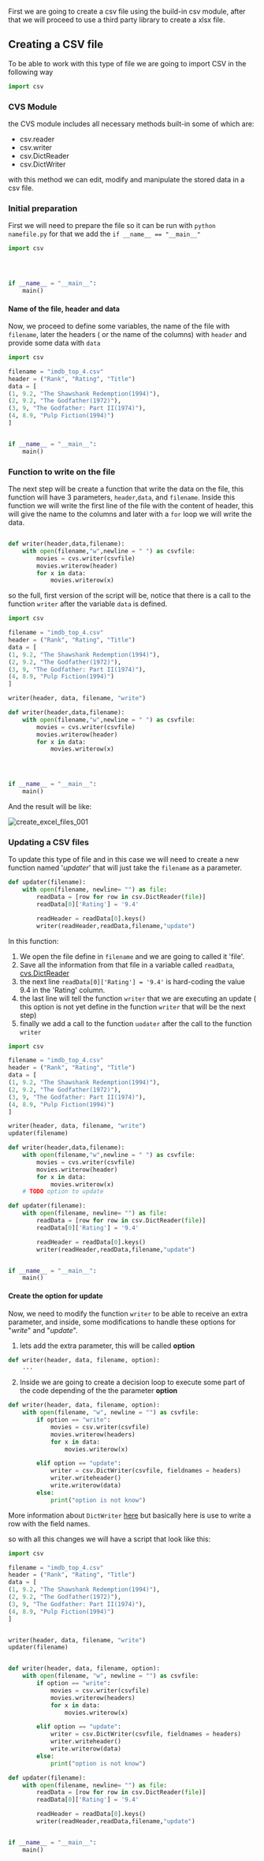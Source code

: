First we are going to create a csv file using the build-in csv module, after that we will proceed to use a third party library to create a xlsx file.

## Creating a CSV file

To be able to work with this type of file we are going to import CSV in the following way

```python
import csv
```

### CVS Module

the CVS module includes all necessary methods built-in some of which are:

* csv.reader  
* csv.writer  
* csv.DictReader  
* csv.DictWriter  

with this method we can edit, modify and manipulate the stored data in a csv file.

### Initial preparation 

First we will need to prepare the file so it can be run with `python namefile.py` for that we  add the `if __name__ == "__main__"`

```python
import csv




if __name__ = "__main__":
	main()
```

#### Name of the file, header and data

Now, we proceed to define some variables, the name of the file with `filename`, later the headers ( or the name of the columns) with `header` and provide some data with `data`

```python
import csv

filename = "imdb_top_4.csv"
header = ("Rank", "Rating", "Title")
data = [
(1, 9.2, "The Shawshank Redemption(1994)"),
(2, 9.2, "The Godfather(1972)"),
(3, 9, "The Godfather: Part II(1974)"),
(4, 8.9, "Pulp Fiction(1994)")
]


if __name__ = "__main__":
	main()

```

### Function to write on the file

The next step will be create a function that write the data on the file,
this function will have 3 parameters, `header`,`data`, and `filename`.
Inside this function we will write the first line of the file with the content of header, this will give the name to the columns and later with a `for` loop we will write the data.


```python

def writer(header,data,filename):
	with open(filename,"w",newline = " ") as csvfile:
		movies = cvs.writer(csvfile)
		movies.writerow(header)
		for x in data:
			movies.writerow(x)
```

so the full, first version of the script will be, notice that there is a call to the function `writer` after the variable `data` is defined.

```python
import csv

filename = "imdb_top_4.csv"
header = ("Rank", "Rating", "Title")
data = [
(1, 9.2, "The Shawshank Redemption(1994)"),
(2, 9.2, "The Godfather(1972)"),
(3, 9, "The Godfather: Part II(1974)"),
(4, 8.9, "Pulp Fiction(1994)")
]

writer(header, data, filename, "write")

def writer(header,data,filename):
	with open(filename,"w",newline = " ") as csvfile:
		movies = cvs.writer(csvfile)
		movies.writerow(header)
		for x in data:
			movies.writerow(x)




if __name__ = "__main__":
	main()

```

And the result will be like:

![create_excel_files_001](../images/create_excel_files_001.png)

### Updating a CSV files

To update this type of file and in this case we will need to create a new function named '*updater*' that will just take the `filename` as a parameter.


```python
def updater(filename):
	with open(filename, newline= "") as file:
		readData = [row for row in csv.DictReader(file)]
		readData[0]['Rating'] = '9.4'

		readHeader = readData[0].keys()
		writer(readHeader,readData,filename,"update")
```

In this function:

1. We open the file define in `filename` and we are going to called it 'file'.
2. Save all the information from that file in a variable called `readData`,  [cvs.DictReader](https://docs.python.org/3/library/csv.html#csv.DictReader)
3. the next line `readData[0]['Rating'] = '9.4'` is hard-coding the value 9.4 in the 'Rating' column.
4. the last line will tell the function `writer` that we are executing an update ( this option is not yet define in the function `writer` that will be the next step)
5. finally we add a call to the function `uodater` after the call to the function `writer`

```python
import csv

filename = "imdb_top_4.csv"
header = ("Rank", "Rating", "Title")
data = [
(1, 9.2, "The Shawshank Redemption(1994)"),
(2, 9.2, "The Godfather(1972)"),
(3, 9, "The Godfather: Part II(1974)"),
(4, 8.9, "Pulp Fiction(1994)")
]

writer(header, data, filename, "write")
updater(filename)

def writer(header,data,filename):
	with open(filename,"w",newline = " ") as csvfile:
		movies = cvs.writer(csvfile)
		movies.writerow(header)
		for x in data:
			movies.writerow(x)
	# TODO option to update

def updater(filename):
	with open(filename, newline= "") as file:
		readData = [row for row in csv.DictReader(file)]
		readData[0]['Rating'] = '9.4'

		readHeader = readData[0].keys()
		writer(readHeader,readData,filename,"update")


if __name__ = "__main__":
	main()

```

#### Create the option for update

Now, we need to modify the function `writer` to be able to receive an extra parameter, and inside, some modifications to handle these options for "*write*"
and "*update*".

1. lets add the extra parameter, this will be called **option**

```python
def writer(header, data, filename, option):
	...
```

2. Inside we are going to create a decision loop to execute some part of the code depending of the the parameter **option** 

```python
def writer(header, data, filename, option):
	with open(filename, "w", newline = "") as csvfile:
		if option == "write":
			movies = csv.writer(csvfile)
			movies.writerow(headers)
			for x in data:
				movies.writerow(x)

		elif option == "update":
			writer = csv.DictWriter(csvfile, fieldnames = headers)
			writer.writeheader()
			write.writerow(data)
		else:
			print("option is not know")
```

More information about `DictWriter` [here](https://docs.python.org/3/library/csv.html#csv.DictWriter.writeheader) but basically here is use to write a row with the field names.

so with all this changes we will have a script that look like this: 

```python
import csv

filename = "imdb_top_4.csv"
header = ("Rank", "Rating", "Title")
data = [
(1, 9.2, "The Shawshank Redemption(1994)"),
(2, 9.2, "The Godfather(1972)"),
(3, 9, "The Godfather: Part II(1974)"),
(4, 8.9, "Pulp Fiction(1994)")
]


writer(header, data, filename, "write")
updater(filename)


def writer(header, data, filename, option):
	with open(filename, "w", newline = "") as csvfile:
		if option == "write":
			movies = csv.writer(csvfile)
			movies.writerow(headers)
			for x in data:
				movies.writerow(x)

		elif option == "update":
			writer = csv.DictWriter(csvfile, fieldnames = headers)
			writer.writeheader()
			write.writerow(data)
		else:
			print("option is not know")

def updater(filename):
	with open(filename, newline= "") as file:
		readData = [row for row in csv.DictReader(file)]
		readData[0]['Rating'] = '9.4'

		readHeader = readData[0].keys()
		writer(readHeader,readData,filename,"update")


if __name__ = "__main__":
	main()

```






































